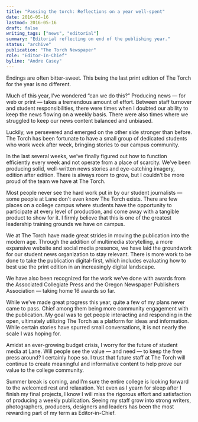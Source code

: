 ```yaml
---
title: "Passing the torch: Reflections on a year well-spent"
date: 2016-05-16
lastmod: 2016-05-16
draft: false
writing_tags: ["news", "editorial"]
summary: "Editorial reflecting on end of the publishing year."
status: "archive"
publication: "The Torch Newspaper"
role: "Editor-In-Chief"
byline: "Andre Casey"
---
```



Endings are often bitter-sweet. This being the last print edition of The Torch for the year is no different.

Much of this year, I’ve wondered “can we do this?” Producing news — for web or print — takes a tremendous amount of effort. Between staff turnover and student responsibilities, there were times when I doubted our ability to keep the news flowing on a weekly basis. There were also times where we struggled to keep our news content balanced and unbiased.

Luckily, we persevered and emerged on the other side stronger than before. The Torch has been fortunate to have a small group of dedicated students who work week after week, bringing stories to our campus community. 

In the last several weeks, we’ve finally figured out how to function efficiently every week and not operate from a place of scarcity. We’ve been producing solid, well-written news stories and eye-catching imagery, edition after edition. There is always room to grow, but I couldn’t be more proud of the team we have at The Torch.

Most people never see the hard work put in by our student journalists — some people at Lane don’t even know The Torch exists. There are few places on a college campus where students have the opportunity to participate at every level of production, and come away with a tangible product to show for it. I firmly believe that this is one of the greatest leadership training grounds we have on campus.

We at The Torch have made great strides in moving the publication into the modern age. Through the addition of multimedia storytelling, a more expansive website and social media presence, we have laid the groundwork for our student news organization to stay relevant. There is more work to be done to take the publication digital-first, which includes evaluating how to best use the print edition in an increasingly digital landscape.

We have also been recognized for the work we’ve done with awards from the Associated Collegiate Press and the Oregon Newspaper Publishers Association — taking home 16 awards so far.

While we’ve made great progress this year, quite a few of my plans never came to pass. Chief among them being more community engagement with the publication. My goal was to get people interacting and responding in the open, ultimately utilizing The Torch as a platform for ideas and information. While certain stories have spurred small conversations, it is not nearly the scale I was hoping for.

Amidst an ever-growing budget crisis, I worry for the future of student media at Lane. Will people see the value — and need — to keep the free press around? I certainly hope so. I trust that future staff at The Torch will continue to create meaningful and informative content to help prove our value to the college community. 

Summer break is coming, and I’m sure the entire college is looking forward to the welcomed rest and relaxation. Yet even as I yearn for sleep after I finish my final projects, I know I will miss the rigorous effort and satisfaction of producing a weekly publication. Seeing my staff grow into strong writers, photographers, producers, designers and leaders has been the most rewarding part of my term as Editor-in-Chief. 